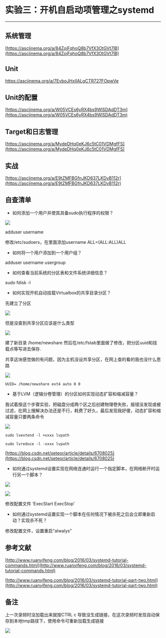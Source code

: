 # 实验三：开机自启动项管理之systemd #

---

## 系统管理 ##


[https://asciinema.org/a/84ZojFqhoQ8b7VfX3OtGVt7lB](https://asciinema.org/a/84ZojFqhoQ8b7VfX3OtGVt7lB)

## Unit ##

[https://asciinema.org/a/7EvboJHxlIALgCTR727FOpwVe
](https://asciinema.org/a/7EvboJHxlIALgCTR727FOpwVe)

## Unit的配置 ##

[https://asciinema.org/a/W05VCEs6yRX4bs9WlSDAdDT3m](https://asciinema.org/a/W05VCEs6yRX4bs9WlSDAdDT3m)


## Target和日志管理 ##

[https://asciinema.org/a/MydeDHq0eKJ6c5tC01VDMgfFS](https://asciinema.org/a/MydeDHq0eKJ6c5tC01VDMgfFS)

## 实战 ##

[https://asciinema.org/a/E9tZMFBGfnJKD637LKDvB112r](https://asciinema.org/a/E9tZMFBGfnJKD637LKDvB112r)

## 自查清单 ##

- 如何添加一个用户并使其具备sudo执行程序的权限？
 
![](ima/2.PNG)

 adduser username 

修改/etc/sudoers，在里面添加username ALL=(ALL:ALL)ALL

- 如何将一个用户添加到一个用户组？

adduser username usergroup
    
- 如何查看当前系统的分区表和文件系统详细信息？
  
sudo fdisk -l

  
- 如何实现开机自动挂载Virtualbox的共享目录分区？
    
先建立了分区

![](ima/3.PNG)

但是没查到共享分区应该是什么类型

![](ima/5.PNG)

建了新目录 /home/newshare 然后在/etc/fstab里面做了修改，把分区uuid和挂载点等写进去保存.

共享这块感觉做的有问题，因为主机没设共享分区，在网上查的看的我也没什么思路


![](ima/4.PNG)

`UUID= /home/newshare ext4 auto 0 0`


- 基于LVM（逻辑分卷管理）的分区如何实现动态扩容和缩减容量？

我试着按这个步骤实验，把磁盘分成两个区之后创建物理卷失败，报错没发现或被过滤，在网上搜解决办法还是不行，耗费了好久，最后发现我好傻，动态扩容和缩减容量只要两条命令

![](ima/6.PNG)

 `sudo lvextend -l +xxxx lvpath`

`sudo lvreduce -l -xxxx lvpath`


[https://blog.csdn.net/seteor/article/details/6708025](https://blog.csdn.net/seteor/article/details/6708025)

    
- 如何通过systemd设置实现在网络连通时运行一个指定脚本，在网络断开时运行另一个脚本？

![](ima/8.PNG)

![](ima/7.PNG)

修改配置文件 ‘ExecStart ExecStop’



- 如何通过systemd设置实现一个脚本在任何情况下被杀死之后会立即重新启动？实现杀不死？

修改配置文件，设置重启“alwalys”

## 参考文献 ##

[http://www.ruanyifeng.com/blog/2016/03/systemd-tutorial-commands.html](http://www.ruanyifeng.com/blog/2016/03/systemd-tutorial-commands.html)

[http://www.ruanyifeng.com/blog/2016/03/systemd-tutorial-part-two.html](http://www.ruanyifeng.com/blog/2016/03/systemd-tutorial-part-two.html)

## 备注 ##
上一次录频时没加载出来就按CTRL c 导致没生成链接，在这次录频时发现自动保存到本地tmp路径下，使用命令可重新加载生成链接

![](ima/1.PNG)


